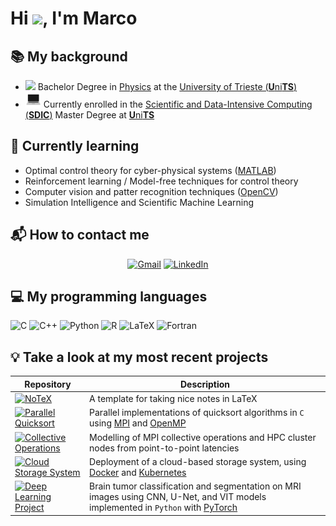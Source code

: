 # Hi <img src="https://raw.githubusercontent.com/MartinHeinz/MartinHeinz/master/wave.gif" width="25">, I'm Marco

## 📚 My background

* <img src="https://user-images.githubusercontent.com/74038190/212257467-871d32b7-e401-42e8-a166-fcfd7baa4c6b.gif" width="25"> Bachelor Degree in [Physics](https://df.units.it/) at the [University of Trieste (**U**ni**TS**)](https://portale.units.it/it)
* <img src="./images/pc.wepb" width="25"> Currently enrolled in the [Scientific and Data-Intensive Computing (**SDIC**)](https://sdic.units.it/) Master Degree at [**U**ni**TS**](https://portale.units.it/it)

## 🌱 Currently learning

* Optimal control theory for cyber-physical systems ([MATLAB](https://www.mathworks.com/))
* Reinforcement learning / Model-free techniques for control theory
* Computer vision and patter recognition techniques ([OpenCV](https://opencv.org/))
* Simulation Intelligence and Scientific Machine Learning

## 📬 How to contact me

<span align="center">

[![Gmail][gmail-shield]][gmail-url]
[![LinkedIn][linkedin-shield]][linkedin-url]

</span>

## 💻 My programming languages

![C](https://img.shields.io/badge/C-00599C?style=for-the-badge&logo=c&logoColor=white)
![C++](https://img.shields.io/badge/C++-00599C?style=for-the-badge&logo=c&logoColor=white)
![Python](https://img.shields.io/badge/Python-3776ab?style=for-the-badge&logo=python&logoColor=white)
![R](https://img.shields.io/badge/R-276DC3?style=for-the-badge&logo=r&logoColor=white)
![LaTeX](https://img.shields.io/badge/LaTeX-008080?style=for-the-badge&logo=latex&logoColor=white)
![Fortran](https://img.shields.io/badge/Fortran-734F96?style=for-the-badge&logo=fortran&logoColor=white)

## 💡 Take a look at my most recent projects

<!-- [![NoTeX][notex-shield]][notex-url] A template for taking nice notes in LaTeX

[![Parallel%20Quicksort][parallel-quicksort-shield]][parallel-quicksort-url] Parallel implementations of quicksort algorithms in `C` using [MPI](https://www.open-mpi.org/) and [OpenMP](https://www.openmp.org/)

[![Collective%20Operations][collective-operations-shield]][collective-operations-url] Modelling of MPI collective operations and HPC cluster nodes from point-to-point latencies

[![Cloud%20Storage%20System][cloud-storage-syste-shield]][cloud-storage-syste-url] Deployment of a cloud-based storage system, using [Docker](https://www.docker.com/) and [Kubernetes](https://kubernetes.io/)

[![Deep%20Learning%20Project][deep-learning-project-shield]][deep-learning-project-url] Brain tumor classification and segmentation on MRI images using CNN, U-Net, and VIT models. -->

| Repository | Description 
|-------|-------------|
| [![NoTeX][notex-shield]][notex-url] | A template for taking nice notes in LaTeX |
| [![Parallel Quicksort][parallel-quicksort-shield]][parallel-quicksort-url] | Parallel implementations of quicksort algorithms in `C` using [MPI](https://www.open-mpi.org/) and [OpenMP](https://www.openmp.org/) |
| [![Collective Operations][collective-operations-shield]][collective-operations-url] | Modelling of MPI collective operations and HPC cluster nodes from point-to-point latencies |
| [![Cloud Storage System][cloud-storage-syste-shield]][cloud-storage-syste-url] | Deployment of a cloud-based storage system, using [Docker](https://www.docker.com/) and [Kubernetes](https://kubernetes.io/) |
| [![Deep Learning Project][deep-learning-project-shield]][deep-learning-project-url] | Brain tumor classification and segmentation on MRI images using CNN, U-Net, and VIT models implemented in `Python` with [PyTorch](https://pytorch.org/) |

<!-- MARKDOWN LINKS & IMAGES -->

<!-- Contacts -->
[linkedin-shield]: https://img.shields.io/badge/-LinkedIn-blue?style=for-the-badge&logo=linkedin&logoColor=white&colorB=0077B5
[linkedin-url]: https://linkedin.com/in/marco-tallone-40312425b
[gmail-shield]: https://img.shields.io/badge/-Gmail-red?style=for-the-badge&logo=gmail&logoColor=white&colorB=red
[gmail-url]: mailto:marcotallone85@gmail.com

<!-- Repositories badges and urls -->
[parallel-quicksort-shield]: https://img.shields.io/badge/Parallel%20Quicksort-completed-ParallelQuicksort?style=for-the-badge&logo=mind
[parallel-quicksort-url]: https://github.com/marcotallone/parallel-quicksort-algorithms

[collective-operations-shield]: https://img.shields.io/badge/Collective%20Operations-completed-CollectiveOperations?style=for-the-badge&logo=mind
[collective-operations-url]: https://github.com/marcotallone/collective-operations-latency

[notex-shield]: https://img.shields.io/badge/NoTeX-always%20updating-blue?style=for-the-badge&logo=mind
[notex-url]: https://github.com/marcotallone/notex

[cloud-storage-syste-shield]:
https://img.shields.io/badge/Cloud%20Storage%20System-completed-CloudStorageSystem?style=for-the-badge&logo=mind
[cloud-storage-syste-url]: https://github.com/marcotallone/cloud-storage-system

<!-- https://img.shields.io/badge/Deep%20Learning%20Project-in%20progress-orange?style=for-the-badge&logo=mind -->
[deep-learning-project-shield]:
https://img.shields.io/badge/Deep%20Learning%20Project-completed-DeepLearningProject?style=for-the-badge&logo=mind
[deep-learning-project-url]: https://github.com/marcotallone/deep-learning-project
